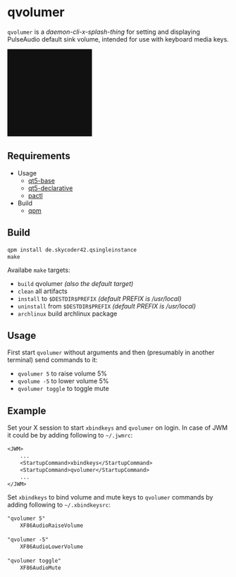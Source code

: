 # qvolumer

`qvolumer` is a *daemon-cli-x-splash-thing* for setting and displaying PulseAudio default sink volume, intended for use with keyboard media keys.

![screenshot](screenshot.gif?raw=true "screenshot of qvolumer rising, lowering and muting audio volume")

## Requirements

- Usage
  - [qt5-base](https://www.qt.io/)
  - [qt5-declarative](https://www.qt.io/)
  - [pactl](https://www.freedesktop.org/wiki/Software/PulseAudio/)
- Build
  - [qpm](https://www.qpm.io/)

## Build

```
qpm install de.skycoder42.qsingleinstance
make
```

Availabe `make` targets:
- `build` qvolumer *(also the default target)*
- `clean` all artifacts
- `install` to `$DESTDIR$PREFIX` *(default PREFIX is /usr/local)*
- `uninstall` from `$DESTDIR$PREFIX` *(default PREFIX is /usr/local)*
- `archlinux` build archlinux package

## Usage

First start `qvolumer` without arguments and then (presumably in another terminal) send commands to it:
- `qvolumer 5` to raise volume 5%
- `qvolume -5` to lower volume 5%
- `qvolumer toggle` to toggle mute

## Example

Set your X session to start `xbindkeys` and `qvolumer` on login. In case of JWM it could be by adding following to `~/.jwmrc`:
```
<JWM>
	...
	<StartupCommand>xbindkeys</StartupCommand>
	<StartupCommand>qvolumer</StartupCommand>
	...
</JWM>
```

Set `xbindkeys` to bind volume and mute keys to `qvolumer` commands by adding following to `~/.xbindkeysrc`:

```
"qvolumer 5"
	XF86AudioRaiseVolume

"qvolumer -5"
	XF86AudioLowerVolume

"qvolumer toggle"
	XF86AudioMute
```
